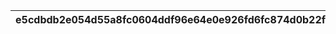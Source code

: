 |e5cdbdb2e054d55a8fc0604ddf96e64e0e926fd6fc874d0b22fb0ba0797286bc|dd5b4cf68e1c70a47fd5290ed98fce6c04adc883f851338eda40f3004639ba03|c07e0ceaaabc10dd8ffbe469a9275c68b6519e669c0324beaac1176334ed3836|2e6630fe2a65b4369e99d6831391d87a5fcf5ac4e2ae6a3dab5d98eef3893de3|e9bf0530cc2935262d30f5803370fb2b049e09717f32759cd30aed4d60a90a74|f7c67802145a2f02cf7967e1965b5ed98ec82020bf576167660a628f4e895e6f|a0dbf2eec070ac662c4d465ff64e504d081298398fd431173d17e28cea764c8c|989fec7700162307343dfb1d95b251a49ad56209f842a4f7362388de39af907b|1cccc9197306b022386bcd499cb4bb33b26ad8077d5fb394d16e4d9e66bcad89|636c1de57ecebab737e2574f6a1d263d16c55cfc3cc59f34a7ad940cf2298175|
| --- | --- | --- | --- | --- | --- | --- | --- | --- | --- |